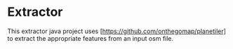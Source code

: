 # Extractor 
This extractor java project uses [https://github.com/onthegomap/planetiler] to extract the appropriate features from an input osm file. 